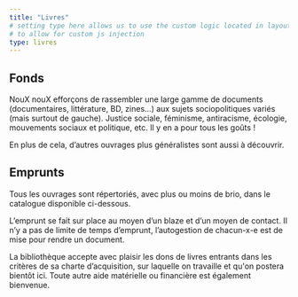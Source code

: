 ```yaml
---
title: "Livres"
# setting type here allows us to use the custom logic located in layouts/livres/single.html
# to allow for custom js injection
type: livres
---
```


## Fonds

NouX nouX efforçons de rassembler une large gamme de documents (documentaires, littérature, BD, zines…) aux sujets sociopolitiques variés (mais surtout de gauche). 
Justice sociale, féminisme, antiracisme, écologie, mouvements sociaux et politique, etc. Il y en a pour tous les goûts !

En plus de cela, d’autres ouvrages plus généralistes sont aussi à découvrir.

## Emprunts

Tous les ouvrages sont répertoriés, avec plus ou moins de brio, dans le catalogue disponible ci-dessous.

L’emprunt se fait sur place au moyen d’un blaze et d’un moyen de contact. Il n’y a pas de limite de temps d’emprunt, l’autogestion de chacun-x-e est de mise pour rendre un document.

La bibliothèque accepte avec plaisir les dons de livres entrants dans les critères de sa charte d’acquisition, sur laquelle on travaille et qu'on postera bientôt ici. Toute autre aide matérielle ou financière est également bienvenue.


